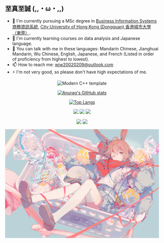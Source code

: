 ## 至真至誠 (,,・ω・,,)

- 🌱 I'm currently pursuing a MSc degree in [Business Information Systems 商務資訊系統](https://www.cb.cityu.edu.hk/is/postgraduate-degrees/taught-postgraduate/msc-business-information-systems), [City University of Hong Kong (Dongguan) 香港城市大學（東莞）](https://www.cityu-dg.edu.cn/home).
- 🔭 I'm currently learning courses on data analysis and Japanese language.
- 💬 You can talk with me in these languages: Mandarin Chinese, Jianghuai Mandarin, Wu Chinese, English, Japanese, and French (Listed in order of proficiency from highest to lowest).
- 📫 How to reach me: wjw20020209@outlook.com
- ⚡ I'm not very good, so please don't have high expectations of me.

<div id="title" align=center>

![Modern C++ template][github-sub-title:img]

[![Anurag's GitHub stats](https://github-readme-stats.vercel.app/api?username=YUKITO0209&show_icons=true&theme=transparent&count_private=true&card_width=480)](https://space.bilibili.com/13845177)

[![Top Langs](https://github-readme-stats.vercel.app/api/top-langs/?username=YUKITO0209&layout=compact&card_width=480)](https://space.bilibili.com/13845177)

<!-- [![知乎](https://img.shields.io/badge/%E7%9F%A5%E4%B9%8E-mq%E7%99%BD-yello)](https://www.zhihu.com/people/o4ze4r)
[![youtube](https://img.shields.io/badge/video-YouTube-red)](https://www.youtube.com/channel/UCey35Do4RGewqr-6EiaCJrg) -->

<!-- [![modern cpp](https://img.shields.io/badge/code-Modern%20C++-blue)](https://learn.microsoft.com/zh-cn/cpp/cpp/welcome-back-to-cpp-modern-cpp)  -->
![](https://img.shields.io/badge/喜欢-摸鱼-blue) 
![](https://img.shields.io/badge/讨厌-学习-yellow) 
![](https://img.shields.io/badge/MBTI-INFJ-green) 

![](https://img.shields.io/badge/爱好-二次元、摄影、历史、语言-red)
![](https://komarev.com/ghpvc/?username=YUKITO0209&color=ff69b4&abbreviated=true)

</div>

![兔兔](image/amiya.jpg)

[github-sub-title:img]: https://readme-typing-svg.herokuapp.com?font=Fira+Code&size=24&duration=3000&pause=3000&color=F7B4E0&center=true&vCenter=true&multiline=true&width=435&height=85&lines=Kerwin+Wang;Stay+young%2C+stay+simple!


<!--
**YUKITO0209/YUKITO0209** is a ✨ _special_ ✨ repository because its `README.md` (this file) appears on your GitHub profile.

Here are some ideas to get you started:

- 🔭 I’m currently working on ...
- 🌱 I’m currently learning ...
- 👯 I’m looking to collaborate on ...
- 🤔 I’m looking for help with ...
- 💬 Ask me about ...
- 📫 How to reach me: ...
- 😄 Pronouns: ...
- ⚡ Fun fact: ...
-->
